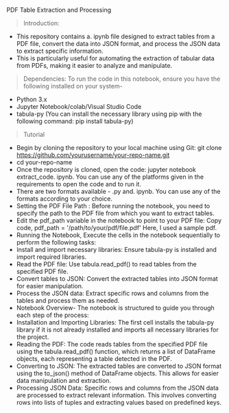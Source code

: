 PDF Table Extraction and Processing
> Introduction:
* This repository contains a. ipynb file designed to extract tables from a PDF file, convert the data into JSON format, and process the JSON data to extract specific information. 
* This is particularly useful for automating the extraction of tabular data from PDFs, making it easier to analyze and manipulate.
> Dependencies:
To run the code in this notebook, ensure you have the following installed on your system-
* Python 3.x
* Jupyter Notebook/colab/Visual Studio Code
* tabula-py
  (You can install the necessary library using pip with the following command:
pip install tabula-py)
> Tutorial
* Begin by cloning the repository to your local machine using Git:
git clone https://github.com/yourusername/your-repo-name.git
* cd your-repo-name
* Once the repository is cloned, open the code: 
jupyter notebook extract_code. ipynb. You can use any of the platforms given in the requirements to open the code and to run it. 
* There are two formats available - .py and. ipynb. You can use any of the formats according to your choice. 
* Setting the PDF File Path : 
Before running the notebook, you need to specify the path to the PDF file from which you want to extract tables.
* Edit the pdf_path variable in the notebook to point to your PDF file: Copy code, pdf_path = '/path/to/your/pdf/file.pdf' 
Here, I used a sample pdf.
* Running the Notebook,
Execute the cells in the notebook sequentially to perform the following tasks:
* Install and import necessary libraries: Ensure tabula-py is installed and import required libraries.
* Read the PDF file: Use tabula.read_pdf() to read tables from the specified PDF file.
* Convert tables to JSON: Convert the extracted tables into JSON format for easier manipulation.
* Process the JSON data: Extract specific rows and columns from the tables and process them as needed.
* Notebook Overview-
The notebook is structured to guide you through each step of the process:
* Installation and Importing Libraries: The first cell installs the tabula-py library if it is not already installed and imports all necessary libraries for the project.
* Reading the PDF: The code reads tables from the specified PDF file using the tabula.read_pdf() function, which returns a list of DataFrame objects, each representing a table detected in the PDF.
* Converting to JSON: The extracted tables are converted to JSON format using the to_json() method of DataFrame objects. This allows for easier data manipulation and extraction.
* Processing JSON Data: Specific rows and columns from the JSON data are processed to extract relevant information. This involves converting rows into lists of tuples and extracting values based on predefined keys.

